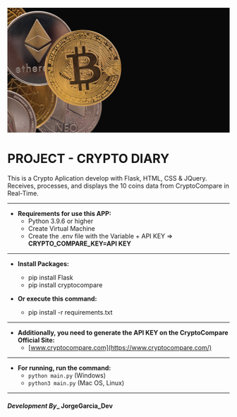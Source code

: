 ![Banner Crypto](/app/static/Portada-CryptoDiary.png)

# PROJECT - CRYPTO DIARY

This is a Crypto Aplication develop with Flask, HTML, CSS & JQuery.
Receives, processes, and displays the 10 coins data from CryptoCompare in Real-Time.

---

* **Requirements for use this APP:**
  * Python 3.9.6 or higher
  * Create Virtual Machine
  * Create the .env file with the Variable + API KEY => **CRYPTO_COMPARE_KEY=API KEY**

---

* **Install Packages:**
  * pip install Flask
  * pip install cryptocompare

* **Or execute this command:**
  * pip install -r requirements.txt

---

* **Additionally, you need to generate the API KEY on the CryptoCompare Official Site:**
  * [www.cryptocompare.com](https://www.cryptocompare.com/)

---

* **For running, run the command:**
  * ```python main.py``` (Windows)
  * ```python3 main.py``` (Mac OS, Linux)

---

#### _Development By__ JorgeGarcia_Dev